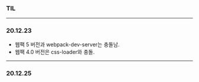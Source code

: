 ### TIL

---

### 20.12.23

- 웹팩 5 버전과 webpack-dev-server는 충돌남.
- 웹팩 4.0 버전은 css-loader와 충돌.

---

### 20.12.25
